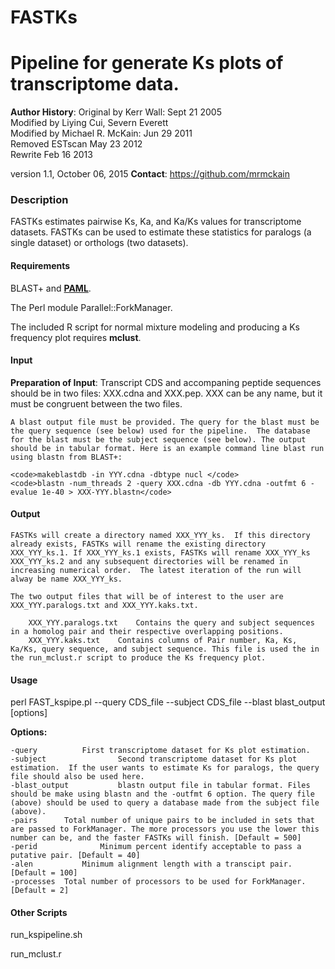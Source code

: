 # FASTKs
Pipeline for generate Ks plots of transcriptome data.
=============

<b>Author History</b>:
Original by Kerr Wall: Sept 21 2005 					  
Modified by Liying Cui, Severn Everett 			   
Modified by Michael R. McKain: Jun 29 2011               			   
	Removed ESTscan May 23 2012					   
	Rewrite Feb 16 2013				

version 1.1, October 06, 2015
<b>Contact</b>: https://github.com/mrmckain

<h3>Description</h3>
FASTKs estimates pairwise Ks, Ka, and Ka/Ks values for transcriptome datasets. FASTKs can be used to estimate these statistics for paralogs (a single dataset) or orthologs (two datasets). 

<h4>Requirements</h4>

BLAST+ and <a href="http://abacus.gene.ucl.ac.uk/software/paml.html"><b>PAML</b></a>.

The Perl module Parallel::ForkManager.

The included R script for normal mixture modeling and producing a Ks frequency plot requires <a hre="http://www.stat.washington.edu/mclust/"><b>mclust</b></a>.

<h4>Input</h4>

<b>Preparation of Input</b>:
	Transcript CDS and accompaning peptide sequences should be in two files: XXX.cdna and XXX.pep. XXX can be any name, but it must be congruent between the two files. 

	A blast output file must be provided. The query for the blast must be the query sequence (see below) used for the pipeline.  The database for the blast must be the subject sequence (see below). The output should be in tabular format. Here is an example command line blast run using blastn from BLAST+:

	<code>makeblastdb -in YYY.cdna -dbtype nucl </code>
	<code>blastn -num_threads 2 -query XXX.cdna -db YYY.cdna -outfmt 6 -evalue 1e-40 > XXX-YYY.blastn</code>

<h4>Output</h4>

	FASTKs will create a directory named XXX_YYY_ks.  If this directory already exists, FASTKs will rename the existing directory XXX_YYY_ks.1. If XXX_YYY_ks.1 exists, FASTKs will rename XXX_YYY_ks XXX_YYY_ks.2 and any subsequent directories will be renamed in increasing numerical order.  The latest iteration of the run will alway be name XXX_YYY_ks.  

	The two output files that will be of interest to the user are XXX_YYY.paralogs.txt and XXX_YYY.kaks.txt.

		XXX_YYY.paralogs.txt 	Contains the query and subject sequences in a homolog pair and their respective overlapping positions.
		XXX_YYY.kaks.txt 	Contains columns of Pair number, Ka, Ks, Ka/Ks, query sequence, and subject sequence. This file is used the in the run_mclust.r script to produce the Ks frequency plot.


<h4>Usage</h4>

perl FAST_kspipe.pl --query CDS_file --subject CDS_file --blast blast_output [options]

<b>Options:</b>
         
	-query    		First transcriptome dataset for Ks plot estimation. 
	-subject    			Second transcriptome dataset for Ks plot estimation.  If the user wants to estimate Ks for paralogs, the query file should also be used here. 
	-blast_output     		blastn output file in tabular format. Files should be make using blastn and the -outfmt 6 option. The query file (above) should be used to query a database made from the subject file (above).
	-pairs     	Total number of unique pairs to be included in sets that are passed to ForkManager. The more processors you use the lower this number can be, and the faster FASTKs will finish. [Default = 500]
	-perid    			Minimum percent identify acceptable to pass a putative pair. [Default = 40]
	-alen			Minimum alignment length with a transcipt pair. [Default = 100]
	-processes	Total number of processors to be used for ForkManager. [Default = 2]

<h4>Other Scripts</h4>

run_kspipeline.sh

run_mclust.r
	